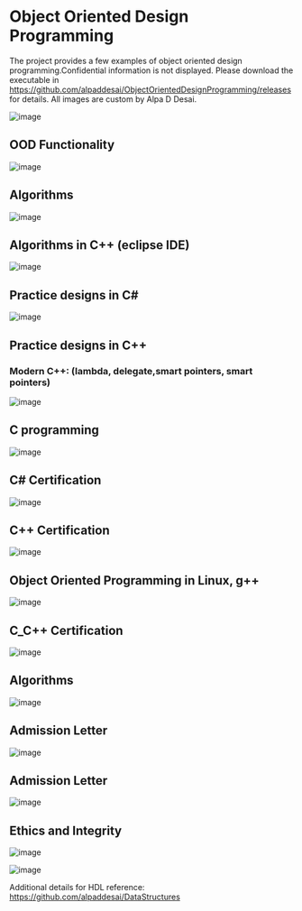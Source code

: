 # Object Oriented Design Programming

The project provides a few examples of object oriented design programming.Confidential information is not displayed. 
Please download the executable in https://github.com/alpaddesai/ObjectOrientedDesignProgramming/releases for details. 
All images are custom by Alpa D Desai.

![image](ImageAlgorithms.png)

## OOD Functionality
![image](OOPCSharp.png)

## Algorithms 
![image](AlgorithmsImage.png)

## Algorithms in C++ (eclipse IDE)
![image](AlgorithmsC++.png)

## Practice designs in C#
![image](PracticeImage.png)

## Practice designs in C++
### Modern C++: (lambda, delegate,smart pointers, smart pointers)
![image](algorithms.png)

## C programming
![image](Cprogramming.png)

## C# Certification
![image](CSharpCertificate.jpg)

## C++ Certification
![image](C++_Certification.png)

## Object Oriented Programming in Linux, g++
![image](LinuxG++.jpg)

## C_C++ Certification
![image](C_Cplusplus.jpg)

## Algorithms 
![image](SimulationsPerformanceMetrics.jpg)

## Admission Letter
![image](AdmissionLetter.jpg)

## Admission Letter
![image](MSEngMgmt.jpg)

## Ethics and Integrity
![image](EthicsandExcellence.png)

![image](USCopyrightCertificate.png)

 Additional details for HDL reference: https://github.com/alpaddesai/DataStructures
